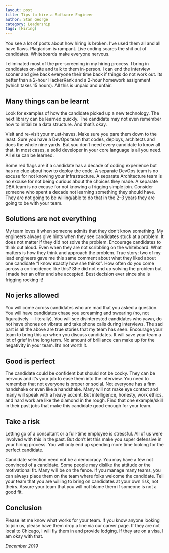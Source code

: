 ```yaml
---
layout: post
title: Tips to hire a Software Engineer
author: Stan George
category: Leadership
tags: [Hiring]
---
```


You see a lot of posts about how hiring is broken. I’ve used them all and all have flaws. Plagiarism is rampant. Live coding scares the shit out of candidates. Whiteboards make everyone nervous.

I eliminated most of the pre-screening in my hiring process. I bring in candidates on-site and talk to them in-person. I can end the interview sooner and give back everyone their time back if things do not work out. Its better than a 2-hour HackerRank and a 2-hour homework assignment (which takes 15 hours). All this is unpaid and unfair.

## Many things can be learnt

Look for examples of how the candidate picked up a new technology. The next library can be learned quickly. The candidate may not even remember how to initialize a data structure. And that’s okay.

Visit and re-visit your must-haves. Make sure you pare them down to the least. Sure you have a DevOps team that codes, deploys, architects and does the whole nine yards. But you don’t need every candidate to know all that. In most cases, a solid developer in your core language is all you need. All else can be learned.

Some red flags are if a candidate has a decade of coding experience but has no clue about how to deploy the code. A separate DevOps team is no excuse for not knowing your infrastructure. A separate Architecture team is no excuse for not being curious about the choices they made. A separate DBA team is no excuse for not knowing a frigging simple join. Consider someone who spent a decade not learning something they should have. They are not going to be willing/able to do that in the 2–3 years they are going to be with your team.

## Solutions are not everything

My team loves it when someone admits that they don’t know something. My engineers always give hints when they see candidates stuck at a problem. It does not matter if they did not solve the problem. Encourage candidates to think out aloud. Even when they are not scribbling on the whiteboard. What matters is how they think and approach the problem. True story: two of my lead engineers gave me this same comment about what they liked about one candidate “I know exactly how she thinks”. How often do you come across a co-incidence like this? She did not end up solving the problem but I made her an offer and she accepted. Best decision ever since she is frigging rocking it!

## No jerks allowed

You will come across candidates who are mad that you asked a question. You will have candidates chase you screaming and swearing (no, not figuratively — literally). You will see disinterested candidates who yawn, do not have phones on vibrate and take phone calls during interviews. The sad part is all the above are true stories that my team has seen. Encourage your team to bring this up when you discuss candidates. It will save your team a lot of grief in the long term. No amount of brilliance can make up for the negativity in your team. It’s not worth it.

## Good is perfect

The candidate could be confident but should not be cocky. They can be nervous and it’s your job to ease them into the interview. You need to remember that not everyone is proper or social. Not everyone has a firm handshake or even like a handshake. Many will not make eye contact and many will speak with a heavy accent. But intelligence, honesty, work ethics, and hard work are like the diamond in the rough. Find that one example/skill in their past jobs that make this candidate good enough for your team.

## Take a risk

Letting go of a consultant or a full-time employee is stressful. All of us were involved with this in the past. But don’t let this make you super defensive in your hiring process. You will only end up spending more time looking for the perfect candidate.

Candidate selection need not be a democracy. You may have a few not convinced of a candidate. Some people may dislike the attitude or the motivational fit. Many will be on the fence. If you manage many teams, you can always place them on the team where folks welcome the candidate. Tell your team that you are willing to bring on candidates at your own risk, not theirs. Assure your team that you will not blame them if someone is not a good fit.

## Conclusion

Please let me know what works for your team. If you know anyone looking to join us, please have them drop a line via our career page. If they are not local to Chicago, I will fly them in and provide lodging. If they are on a visa, I am okay with that.

*December 2019*
